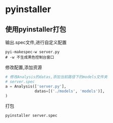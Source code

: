 # pyinstaller

## 使用pyinstaller打包

输出.spec文件,进行自定义配置

```shell
pyi-makespec-w server.py
# -w 不生成黑色控制台窗口
```

修改配置,添加资源

```python
# 修改Analysis的datas,添加当前路径下的models文件夹
# server.spec
a = Analysis(['server.py'],
             datas=[('./models', 'models')],
)
```

打包

```shell
pyinstaller server.spec
```

